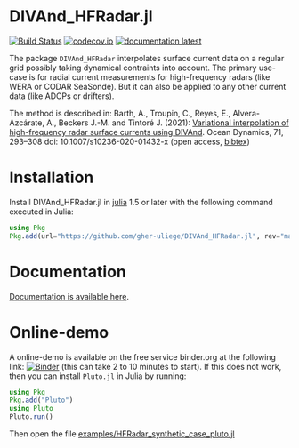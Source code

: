 # DIVAnd_HFRadar.jl

[![Build Status](https://github.com/gher-uliege/DIVAnd_HFRadar.jl/workflows/CI/badge.svg)](https://github.com/gher-uliege/DIVAnd_HFRadar.jl/actions)
[![codecov.io](http://codecov.io/github/gher-uliege/DIVAnd_HFRadar.jl/coverage.svg?branch=master)](http://codecov.io/github/gher-uliege/DIVAnd_HFRadar.jl?branch=master)
[![documentation latest](https://img.shields.io/badge/docs-dev-blue.svg)](https://gher-uliege.github.io/DIVAnd_HFRadar.jl/dev/)

The package `DIVAnd_HFRadar` interpolates surface current data on a regular grid possibly taking dynamical contraints into account.
The primary use-case is for radial current measurements for high-frequency radars (like WERA or CODAR SeaSonde). But it can also be applied to any other
current data (like ADCPs or drifters).

The method is described in: Barth, A., Troupin, C., Reyes, E., Alvera-Azcárate, A., Beckers J.-M. and Tintoré J. (2021): [Variational interpolation of high-frequency radar surface currents using DIVAnd](https://doi.org/10.1007/s10236-020-01432-x). Ocean Dynamics, 71, 293–308
doi: 10.1007/s10236-020-01432-x (open access, [bibtex](CITATION.bib))

# Installation

Install DIVAnd_HFRadar.jl in [julia](https://julialang.org/downloads/) 1.5 or later with the following command executed in Julia:

```julia
using Pkg
Pkg.add(url="https://github.com/gher-uliege/DIVAnd_HFRadar.jl", rev="master")
```

# Documentation

[Documentation is available here](https://gher-uliege.github.io/DIVAnd_HFRadar.jl/dev/).

# Online-demo

A online-demo is available on the free service binder.org at the following link:
[![Binder](https://mybinder.org/badge_logo.svg)](https://mybinder.org/v2/gh/fonsp/pluto-on-binder/master?urlpath=pluto/open?url=https%253A%252F%252Fraw.githubusercontent.com%252Fgher-uliege%252FDIVAnd_HFRadar.jl%252Fmaster%252Fexamples%252FHFRadar_synthetic_case_pluto.jl) (this can take 2 to 10 minutes to start). If this does not work, then you can install `Pluto.jl` in Julia by running:

```julia
using Pkg
Pkg.add("Pluto")
using Pluto
Pluto.run()
```

Then open the file [examples/HFRadar_synthetic_case_pluto.jl](examples/HFRadar_synthetic_case_pluto.jl)


